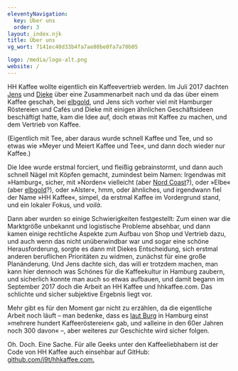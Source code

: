 ```yaml
---
eleventyNavigation:
  key: Über uns
  order: 3
layout: index.njk
title: Über uns
vg_wort: 7141ec40d33b4fa7ae80be0fa7a70b05

logo: /media/logo-alt.png
website: /
---
```


HH Kaffee wollte eigentlich ein Kaffeevertrieb werden. Im Juli 2017 dachten [Jens](https://meiert.com/) und [Dieke](https://www.diekemeyer.com/) über eine Zusammenarbeit nach und da das über einem Kaffee geschah, bei [elbgold](/cafes/elbgold/), und Jens sich vorher viel mit Hamburger Röstereien und Cafés und Dieke mit einigen ähnlichen Geschäftsideen beschäftigt hatte, kam die Idee auf, doch etwas mit Kaffee zu machen, und dem Vertrieb von Kaffee.

(Eigentlich mit Tee, aber daraus wurde schnell Kaffee und Tee, und so etwas wie »Meyer und Meiert Kaffee und Tee«, und dann doch wieder nur Kaffee.)

Die Idee wurde erstmal forciert, und fleißig gebrainstormt, und dann auch schnell Nägel mit Köpfen gemacht, zumindest beim Namen: Irgendwas mit »Hamburg«, sicher, mit »Norden« vielleicht (aber [Nord Coast](/cafes/nord-coast-coffee-roastery/)?), oder »Elbe« (aber [elbgold](/cafes/elbgold/)?), oder »Alster«, hmm, oder ähnliches, und irgendwann fiel der Name »HH Kaffee«, simpel, da erstmal Kaffee im Vordergrund stand, und ein lokaler Fokus, und _voilà_.

Dann aber wurden so einige Schwierigkeiten festgestellt: Zum einen war die Marktgröße unbekannt und logistische Probleme absehbar, und dann kamen einige rechtliche Aspekte zum Aufbau von Shop und Vertrieb dazu, und auch wenn das nicht unüberwindbar war und sogar eine schöne Herausforderung, sorgte es dann mit Diekes Entscheidung, sich erstmal anderen beruflichen Prioritäten zu widmen, zunächst für eine große Planänderung. Und Jens dachte sich, das will er trotzdem machen, man kann hier dennoch was Schönes für die Kaffeekultur in Hamburg zaubern, und sicherlich konnte man auch so etwas aufbauen, und damit begann im September 2017 doch die Arbeit an HH Kaffee und hhkaffee.com. Das schlichte und sicher subjektive Ergebnis liegt vor.

Mehr gibt es für den Moment gar nicht zu erzählen, da die eigentliche Arbeit noch läuft – man bedenke, dass es [laut Burg](https://kaffeeroesterei-burg.de/geschichte/) in Hamburg einst »mehrere hundert Kaffeeröstereien« gab, und »alleine in den 60er Jahren noch 300 davon« –, aber weiteres zur Geschichte wird sicher folgen.

Oh. Doch. Eine Sache. Für alle Geeks unter den Kaffeeliebhabern ist der Code von HH Kaffee auch einsehbar auf GitHub: [github.com/j9t/hhkaffee.com.](https://github.com/j9t/hhkaffee.com)  